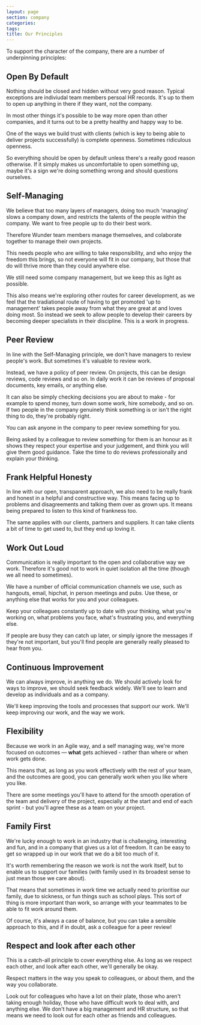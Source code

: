 ```yaml
---
layout: page
section: company
categories:
tags:
title: Our Principles
---
```


To support the character of the company, there are a number of underpinning principles:

## Open By Default
Nothing should be closed and hidden without very good reason. Typical exceptions are indiviudal team members persoal HR records. It's up to them to open up anything in there if they want, not the company.

In most other things it's possible to be way more open than other companies, and it turns out to be a pretty healthy and happy way to be.

One of the ways we build trust with clients (which is key to being able to deliver projects successfully) is complete openness. Sometimes ridiculous openness.

So everything should be open by default unless there's a really good reason otherwise. If it simply makes us uncomfortable to open something up, maybe it's a sign we're doing something wrong and should questions ourselves.


## Self-Managing
We believe that too many layers of managers, doing too much 'managing' slows a company down, and restricts the talents of the people within the company. We want to free people up to do their best work.

Therefore Wunder team members manage themselves, and colaborate together to manage their own projects.

This needs people who are willing to take responsibility, and who enjoy the freedom this brings, so not everyone will fit in our company, but those that do will thrive more than they could anywhere else.

We still need some company management, but we keep this as light as possible.

This also means we're exploring other routes for career development, as we feel that the tradiational route of having to get promoted 'up to management' takes people away from what they are great at and loves doing most. So instead we seek to allow people to develop their careers by becoming deeper specialists in their discipline. This is a work in progress.


## Peer Review
In line with the Self-Managing principle, we don't have managers to review people's work. But sometimes it's valuable to review work.

Instead, we have a policy of peer review. On projects, this can be design reviews, code reviews and so on. In daily work it can be reviews of proposal documents, key emails, or anything else.

It can also be simply checking decisions you are about to make - for example to spend money, turn down some work, hire somebody, and so on. If two people in the company genuinely think something is or isn't the right thing to do, they're probably right.

You can ask anyone in the company to peer review something for you.

Being asked by a colleague to review something for them is an honour as it shows they respect your expertise and your judgement, and think you will give them good guidance. Take the time to do reviews professionally and explain your thinking.


## Frank Helpful Honesty
In line with our open, transparent approach, we also need to be really frank and honest in a helpful and constructive way. This means facing up to problems and disagreements and talking them over as grown ups. It means being prepared to listen to this kind of frankness too.

The same applies with our clients, partners and suppliers. It can take clients a bit of time to get used to, but they end up loving it.


## Work Out Loud
Communication is really important to the open and collaborative way we work. Therefore it's good not to work in quiet isolation all the time (though we all need to sometimes).

We have a number of official communication channels we use, such as hangouts, email, hipchat, in person meetings and pubs. Use these, or anything else that works for you and your colleagues. 

Keep your colleagues constantly up to date with your thinking, what you're working on, what problems you face, what's frustrating you, and everything else. 

If people are busy they can catch up later, or simply ignore the messages if they're not important, but you'll find people are generally really pleased to hear from you.


## Continuous Improvement
We can always improve, in anything we do. We should actively look for ways to improve, we should seek feedback widely. We'll see to learn and develop as individuals and as a company. 

We'll keep improving the tools and processes that support our work. We'll keep improving our work, and the way we work.


## Flexibility
Because we work in an Agile way, and a self managing way, we're more focused on outcomes — **what** gets achieved - rather than where or when work gets done.

This means that, as long as you work effectively with the rest of your team, and the outcomes are good, you can generally work when you like where you like. 

There are some meetings you'll have to attend for the smooth operation of the team and delivery of the project, especially at the start and end of each sprint - but you'll agree these as a team on your project.


## Family First
We're lucky enough to work in an industry that is challenging, interesting and fun, and in a company that gives us a lot of freedom. It can be easy to get so wrapped up in our work that we do a bit too much of it.

It's worth remembering the reason we work is not the work itself, but to enable us to support our families (with family used in its broadest sense to just mean those we care about).

That means that sometimes in work time we actually need to prioritise our family, due to sickness, or fun things such as school plays. This sort of thing is more important than work, so arrange with your teammates to be able to fit work around them.

Of course, it's always a case of balance, but you can take a sensible approach to this, and if in doubt, ask a colleague for a peer review!


## Respect and look after each other
This is a catch-all principle to cover everything else. As long as we respect each other, and look after each other, we'll generally be okay.

Respect matters in the way you speak to colleagues, or about them, and the way you collaborate.

Look out for colleagues who have a lot on their plate, those who aren't taking enough holiday, those who have difficult work to deal with, and anything else. We don't have a big management and HR structure, so that means we need to look out for each other as friends and colleagues.

